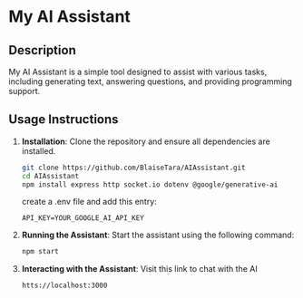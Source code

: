 # My AI Assistant

## Description
My AI Assistant is a simple tool designed to assist with various tasks, including generating text, answering questions, and providing programming support.

## Usage Instructions
1. **Installation**: Clone the repository and ensure all dependencies are installed.
    ```bash
    git clone https://github.com/BlaiseTara/AIAssistant.git
    cd AIAssistant
    npm install express http socket.io dotenv @google/generative-ai
    ```
    create a .env file and add this entry: 
    ```
    API_KEY=YOUR_GOOGLE_AI_API_KEY
    ```

2. **Running the Assistant**: Start the assistant using the following command:
    ```bash
    npm start
    ```

3. **Interacting with the Assistant**: Visit this link to chat with the AI
    ```
    htts://localhost:3000
    ```
